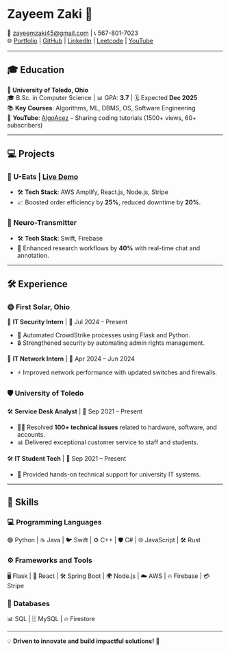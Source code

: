 # **Zayeem Zaki** 🚀  
📧 [zayeemzaki45@gmail.com](mailto:zayeemzaki45@gmail.com) | 📞 567-801-7023  
🌐 [Portfolio](https://zayeemzaki.github.io/my-portfolio/) | [GitHub](https://github.com/ZayeemZaki/) | [LinkedIn](https://www.linkedin.com/in/zayeem-zaki/) | [Leetcode](https://leetcode.com/u/zayeem_zaki/) | [YouTube](https://www.youtube.com/@AlgoAcez)  

---

## 🎓 **Education**  
**🏫 University of Toledo, Ohio**  
🎓 B.Sc. in Computer Science | 📊 GPA: **3.7** | 🗓️ Expected **Dec 2025**  
📚 **Key Courses**: Algorithms, ML, DBMS, OS, Software Engineering  
🎥 **YouTube**: [AlgoAcez](https://www.youtube.com/@AlgoAcez) – Sharing coding tutorials (1500+ views, 60+ subscribers)  

---

## 💻 **Projects**  
### 🍔 **U-Eats** | [Live Demo](https://main.d20ukwqpkslt8j.amplifyapp.com/)  
- 🛠️ **Tech Stack**: AWS Amplify, React.js, Node.js, Stripe  
- 📈 Boosted order efficiency by **25%**, reduced downtime by **20%**.  

### 🧠 **Neuro-Transmitter**  
- 🛠️ **Tech Stack**: Swift, Firebase  
- 🚀 Enhanced research workflows by **40%** with real-time chat and annotation.  

---

## 🛠️ **Experience**  
### 🌞 **First Solar, Ohio**  
🔐 **IT Security Intern** | 📅 Jul 2024 – Present  
- 🤖 Automated CrowdStrike processes using Flask and Python.  
- 🔒 Strengthened security by automating admin rights management.  

🔌 **IT Network Intern** | 📅 Apr 2024 – Jun 2024  
- ⚡ Improved network performance with updated switches and firewalls.  

### 🛡️ **University of Toledo**  
🛠️ **Service Desk Analyst** | 📅 Sep 2021 – Present  
- 👨‍💻 Resolved **100+ technical issues** related to hardware, software, and accounts.  
- 📊 Delivered exceptional customer service to staff and students.  

🛠️ **IT Student Tech** | 📅 Sep 2021 – Present  
- 🔧 Provided hands-on technical support for university IT systems.  

---

## 🔧 **Skills**  
### 💻 **Programming Languages**  
🟢 Python | ☕ Java | 🐦 Swift | ⚙️ C++ | 🛡️ C# | 🌐 JavaScript | 🛠️ Rust  

### ⚙️ **Frameworks and Tools**  
🖥️ Flask | 🌟 React | 🛠️ Spring Boot | 🌍 Node.js | ☁️ AWS | 🔥 Firebase | 💳 Stripe  

### 📂 **Databases**  
📊 SQL | 🗄️ MySQL | 🔥 Firestore  

---

💡 **Driven to innovate and build impactful solutions!** 🌟  
